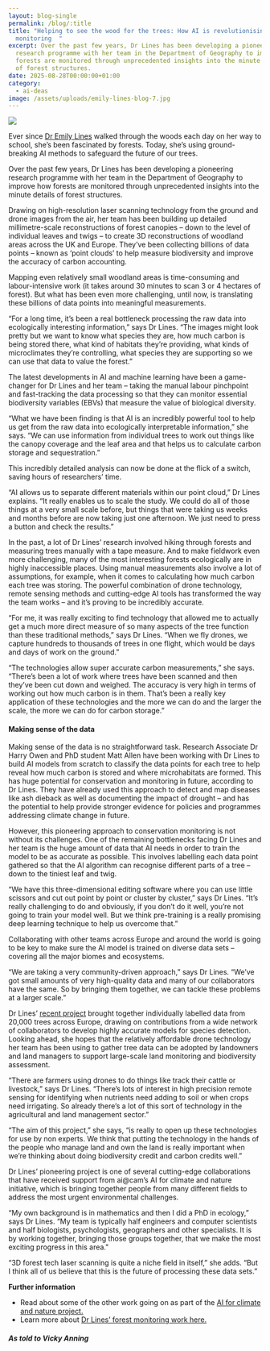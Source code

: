 ```yaml
---
layout: blog-single
permalink: /blog/:title
title: "Helping to see the wood for the trees: How AI is revolutionising forest
  monitoring  "
excerpt: Over the past few years, Dr Lines has been developing a pioneering
  research programme with her team in the Department of Geography to improve how
  forests are monitored through unprecedented insights into the minute details
  of forest structures.
date: 2025-08-28T00:00:00+01:00
category:
  - ai-deas
image: /assets/uploads/emily-lines-blog-7.jpg
---
```

![](/assets/uploads/emily-lines-blogx.jpg)

Ever since [Dr Emily Lines](https://www.geog.cam.ac.uk/people/lines/) walked through the woods each day on her way to school, she’s been fascinated by forests. Today, she’s using ground-breaking AI methods to safeguard the future of our trees.

Over the past few years, Dr Lines has been developing a pioneering research programme with her team in the Department of Geography to improve how forests are monitored through unprecedented insights into the minute details of forest structures.

Drawing on high-resolution laser scanning technology from the ground and drone images from the air, her team has been building up detailed millimetre-scale reconstructions of forest canopies – down to the level of individual leaves and twigs –  to create 3D reconstructions of woodland areas across the UK and Europe. They’ve been collecting billions of data points – known as ‘point clouds’ to help measure biodiversity and improve the accuracy of carbon accounting.

Mapping even relatively small woodland areas is time-consuming and labour-intensive work (it takes around 30 minutes to scan 3 or 4 hectares of forest). But what has been even more challenging, until now, is translating these billions of data points into meaningful measurements.

“For a long time, it’s been a real bottleneck processing the raw data into ecologically interesting information,” says Dr Lines. “The images might look pretty but we want to know what species they are, how much carbon is being stored there, what kind of habitats they’re providing, what kinds of microclimates they’re controlling, what species they are supporting so we can use that data to value the forest.”

The latest developments in AI and machine learning have been a game-changer for Dr Lines and her team – taking the manual labour pinchpoint and fast-tracking the data processing so that they can monitor essential biodiversity variables (EBVs)  that measure the value of biological diversity.

“What we have been finding is that AI is an incredibly powerful tool to help us get from the raw data into ecologically interpretable information,” she says. “We can use information from individual trees to work out things like the canopy coverage and the leaf area and that helps us to calculate carbon storage and sequestration.”

This incredibly detailed analysis can now be done at the flick of a switch, saving hours of researchers’ time.

“AI allows us to separate different materials within our point cloud,” Dr Lines explains. “It really enables us to scale the study. We could do all of those things at a very small scale before, but things that were taking us weeks and months before are now taking just one afternoon. We just need to press a button and check the results.”

In the past, a lot of Dr Lines’ research involved hiking through forests and measuring trees manually with a tape measure. And to make fieldwork even more challenging, many of the most interesting forests ecologically are in highly inaccessible places. Using manual measurements also involve a lot of assumptions, for example, when it comes to calculating how much carbon each tree was storing. The powerful combination of drone technology, remote sensing methods and cutting-edge AI tools has transformed the way the team works – and it’s proving to be incredibly accurate.

“For me, it was really exciting to find technology that allowed me to actually get a much more direct measure of so many aspects of the tree function than these traditional methods,” says Dr Lines. “When we fly drones, we capture hundreds to thousands of trees in one flight, which would be days and days of work on the ground.”

“The technologies allow super accurate carbon measurements,” she says. “There’s been a lot of work where trees have been scanned and then they’ve been cut down and weighed. The accuracy is very high in terms of working out how much carbon is in them. That’s been a really key application of these technologies and the more we can do and the larger the scale, the more we can do for carbon storage.”

#### Making sense of the data

Making sense of the data is no straightforward task. Research Associate Dr Harry Owen and PhD student Matt Allen have been working with Dr Lines to build AI models from scratch to classify the data points for each tree to help reveal how much carbon is stored and where microhabitats are formed. This has huge potential for conservation and monitoring in future, according to Dr Lines. They have already used this approach to detect and map diseases like ash dieback as well as documenting the impact of drought – and has the potential to help provide stronger evidence for policies and programmes addressing climate change in future.

However, this pioneering approach to conservation monitoring is not without its challenges. One of the remaining bottlenecks facing Dr Lines and her team is the huge amount of data that AI needs in order to train the model to be as accurate as possible. This involves labelling each data point gathered so that the AI algorithm can recognise different parts of a tree – down to the tiniest leaf and twig.

“We have this three-dimensional editing software where you can use little scissors and cut out point by point or cluster by cluster,” says Dr Lines. “It’s really challenging to do and obviously, if you don’t do it well, you’re not going to train your model well. But we think pre-training is a really promising deep learning technique to help us overcome that.”

Collaborating with other teams across Europe and around the world is going to be key to make sure the AI model is trained on diverse data sets – covering all the major biomes and ecosystems.

“We are taking a very community-driven approach,” says Dr Lines. “We’ve got small amounts of very high-quality data and many of our collaborators have the same. So by bringing them together, we can tackle these problems at a larger scale.”

Dr Lines’ [recent project](https://besjournals.onlinelibrary.wiley.com/doi/10.1111/2041-210X.14503) brought together individually labelled data from 20,000 trees across Europe, drawing on contributions from a wide network of collaborators to develop highly accurate models for species detection. Looking ahead, she hopes that the relatively affordable drone technology her team has been using to gather tree data can be adopted by landowners and land managers to support large-scale land monitoring and biodiversity assessment.

“There are farmers using drones to do things like track their cattle or livestock,” says Dr Lines. “There’s lots of interest in high precision remote sensing for identifying when nutrients need adding to soil or when crops need irrigating. So already there’s a lot of this sort of technology in the agricultural and land management sector.”

“The aim of this project,” she says, “is really to open up these technologies for use by non experts. We think that putting the technology in the hands of the people who manage land and own the land is really important when we’re thinking about doing biodiversity credit and carbon credits well.”

Dr Lines’ pioneering project is one of several cutting-edge collaborations that have received support from ai@cam’s AI for climate and nature initiative, which is bringing together people from many different fields to address the most urgent environmental challenges.

“My own background is in mathematics and then I did a PhD in ecology,” says Dr Lines. “My team is typically half engineers and computer scientists and half biologists, psychologists, geographers and other specialists. It is by working together, bringing those groups together, that we make the most exciting progress in this area."

“3D forest tech laser scanning is quite a niche field in itself,” she adds. “But I think all of us believe that this is the future of processing these data sets.”

**Further information**

* Read about some of the other work going on as part of the [AI for climate and nature project.](https://ai.conservation.cam.ac.uk/)
* Learn more about [Dr Lines’ forest monitoring work here.](www.linesresearchgroup.com)

##### *A﻿s told to Vicky Anning*